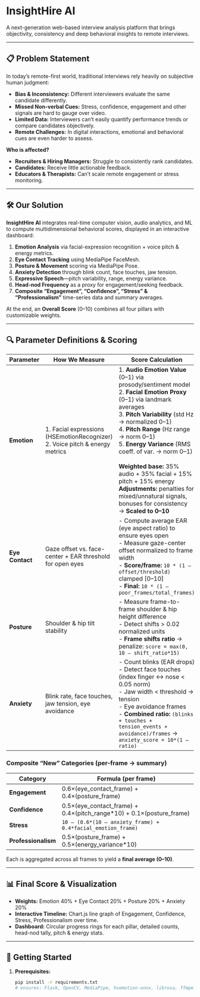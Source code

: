 # InsightHire AI

A next-generation web-based interview analysis platform that brings objectivity, consistency and deep behavioral insights to remote interviews.

---

## 📋 Problem Statement

In today’s remote-first world, traditional interviews rely heavily on subjective human judgment:

- **Bias & Inconsistency:** Different interviewers evaluate the same candidate differently.  
- **Missed Non-verbal Cues:** Stress, confidence, engagement and other signals are hard to gauge over video.  
- **Limited Data:** Interviewers can’t easily quantify performance trends or compare candidates objectively.  
- **Remote Challenges:** In digital interactions, emotional and behavioral cues are even harder to assess.

**Who is affected?**  
- **Recruiters & Hiring Managers:** Struggle to consistently rank candidates.  
- **Candidates:** Receive little actionable feedback.  
- **Educators & Therapists:** Can’t scale remote engagement or stress monitoring.

---

## 🛠 Our Solution

**InsightHire AI** integrates real-time computer vision, audio analytics, and ML to compute multidimensional behavioral scores, displayed in an interactive dashboard:

1. **Emotion Analysis** via facial-expression recognition + voice pitch & energy metrics.  
2. **Eye Contact Tracking** using MediaPipe FaceMesh.  
3. **Posture & Movement** scoring via MediaPipe Pose.  
4. **Anxiety Detection** through blink count, face touches, jaw tension.  
5. **Expressive Speech**—pitch variability, range, energy variance.  
6. **Head-nod Frequency** as a proxy for engagement/seeking feedback.  
7. **Composite “Engagement”, “Confidence”, “Stress” & “Professionalism”** time-series data and summary averages.  

At the end, an **Overall Score** (0–10) combines all four pillars with customizable weights.

---

## 🔍 Parameter Definitions & Scoring

| **Parameter**        | **How We Measure**                                                            | **Score Calculation**                                                                                           |
|----------------------|--------------------------------------------------------------------------------|-----------------------------------------------------------------------------------------------------------------|
| **Emotion**          | 1. Facial expressions (HSEmotionRecognizer)<br>2. Voice pitch & energy metrics  | 1. **Audio Emotion Value** (0–1) via prosody/sentiment model<br>2. **Facial Emotion Proxy** (0–1) via landmark averages<br>3. **Pitch Variability** (std Hz → normalized 0–1)<br>4. **Pitch Range** (Hz range → norm 0–1)<br>5. **Energy Variance** (RMS coeff. of var. → norm 0–1)<br><br>**Weighted base:** 35% audio + 35% facial + 15% pitch + 15% energy<br>**Adjustments:** penalties for mixed/unnatural signals, bonuses for consistency<br>→ **Scaled to 0–10** |
| **Eye Contact**      | Gaze offset vs. face-center + EAR threshold for open eyes                      | - Compute average EAR (eye aspect ratio) to ensure eyes open<br>- Measure gaze-center offset normalized to frame width<br>- **Score/frame:** `10 * (1 – offset/threshold)` clamped [0–10]<br>- **Final:** `10 * (1 – poor_frames/total_frames)`                      |
| **Posture**          | Shoulder & hip tilt stability                                                   | - Measure frame-to-frame shoulder & hip height difference<br>- Detect shifts > 0.02 normalized units<br>- **Frame shifts ratio** → penalize: `score = max(0, 10 – shift_ratio*15)` |
| **Anxiety**          | Blink rate, face touches, jaw tension, eye avoidance                            | - Count blinks (EAR drops)<br>- Detect face touches (index finger ↔ nose < 0.05 norm)<br>- Jaw width < threshold → tension<br>- Eye avoidance frames<br>- **Combined ratio:** `(blinks + touches + tension_events + avoidance)/frames` → `anxiety_score = 10*(1 – ratio)` |

### Composite “New” Categories (per-frame → summary)

| Category         | Formula (per frame)                                                                                                 |
|------------------|----------------------------------------------------------------------------------------------------------------------|
| **Engagement**   | 0.6×(eye_contact_frame) + 0.4×(posture_frame)                                                                        |
| **Confidence**   | 0.5×(eye_contact_frame) + 0.4×(pitch_range*10) + 0.1×(posture_frame)                                                 |
| **Stress**       | `10 – (0.6*(10 – anxiety_frame) + 0.4*facial_emotion_frame)`                                                         |
| **Professionalism** | 0.5×(posture_frame) + 0.5×(energy_variance*10)                                                                   |

Each is aggregated across all frames to yield a **final average (0–10)**.

---

## 📊 Final Score & Visualization

- **Weights:** Emotion 40% + Eye Contact 20% + Posture 20% + Anxiety 20%  
- **Interactive Timeline:** Chart.js line graph of Engagement, Confidence, Stress, Professionalism over time.  
- **Dashboard:** Circular progress rings for each pillar, detailed counts, head-nod tally, pitch & energy stats.

---

## 🚀 Getting Started

1. **Prerequisites:**  
   ```bash
   pip install -r requirements.txt
   # ensures: Flask, OpenCV, MediaPipe, hsemotion-onnx, librosa, ffmpeg…
